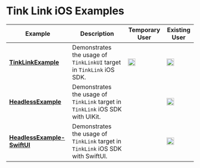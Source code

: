 # Tink Link iOS Examples

|Example|Description|Temporary User|Existing User|
|---|---|---|---|
|**[TinkLinkExample](TinkLinkExample)**|Demonstrates the usage of `TinkLinkUI` target in `TinkLink` iOS SDK.|<img align="center" width="20" alt="icon-check-green" src="https://user-images.githubusercontent.com/14132621/116664333-9a132080-a998-11eb-92da-0de3116551be.png">|<img align="center" width="20" alt="icon-check-green" src="https://user-images.githubusercontent.com/14132621/116664333-9a132080-a998-11eb-92da-0de3116551be.png">|
|**[HeadlessExample](HeadlessExample)**|Demonstrates the usage of `TinkLink` target in `TinkLink` iOS SDK with UIKit.||<img align="center" width="20" alt="icon-check-green" src="https://user-images.githubusercontent.com/14132621/116664333-9a132080-a998-11eb-92da-0de3116551be.png">|
|**[HeadlessExample-SwiftUI](HeadlessExample-SwiftUI)**|Demonstrates the usage of `TinkLink` target in `TinkLink` iOS SDK with SwiftUI.||<img align="center" width="20" alt="icon-check-green" src="https://user-images.githubusercontent.com/14132621/116664333-9a132080-a998-11eb-92da-0de3116551be.png">|
